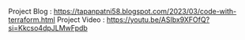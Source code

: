 Project Blog : https://tapanpatni58.blogspot.com/2023/03/code-with-terraform.html
Project Video : https://youtu.be/ASIbx9XFOfQ?si=Kkcso4dpJLMwFpdb

